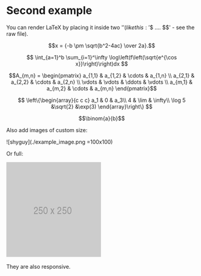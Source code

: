 # Second example

You can render LaTeX by placing it inside two '$' (like this: '$$ .... $$' - see the raw file).

$$x = {-b \pm \sqrt{b^2-4ac} \over 2a}.$$

  
$$ \int_{a=1}^b \sum_{i=1}^\infty \log\left(f\left(\sqrt{e^{\cos x}}\right)\right)dx $$
  
$$A_{m,n} = 
\begin{pmatrix}
a_{1,1} & a_{1,2} & \cdots & a_{1,n} \\
a_{2,1} & a_{2,2} & \cdots & a_{2,n} \\
\vdots  & \vdots  & \ddots & \vdots  \\
a_{m,1} & a_{m,2} & \cdots & a_{m,n} 
\end{pmatrix}$$


$$
\left\{\begin{array}{c c c}
a_1 & 0 & a_3\\
4 & \lim & \infty\\
\log 5 &\sqrt{2} &\exp(3)
\end{array}\right\}
$$

$$\binom{a}{b}$$

Also add images of custom size:

![shyguy](./example_image.png =100x100)

Or full:

![boo](./example_image2.png)

They are also responsive. 


